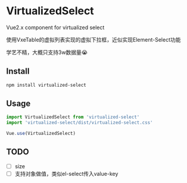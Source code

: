 # VirtualizedSelect

Vue2.x component for virtualized select

使用VxeTable的虚拟列表实现的虚拟下拉框，近似实现Element-Select功能

学艺不精，大概只支持3w数据量😭

## Install
```bash
npm install virtualized-select
```

## Usage
```js
import VirtualizedSelect from 'virtualized-select'
import 'virtualized-select/dist/virtualized-select.css'

Vue.use(VirtualizedSelect)
```

## TODO
- [ ] size
- [ ] 支持对象做值，类似el-select传入value-key
